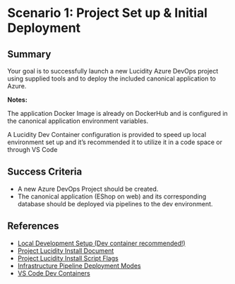 # Scenario 1: Project Set up & Initial Deployment

## Summary

Your goal is to successfully launch a new Lucidity Azure DevOps project using supplied tools and to deploy the included canonical application to Azure.

**Notes:**

The application Docker Image is already on DockerHub and is configured in the canonical application environment variables.

A Lucidity Dev Container configuration is provided to speed up local environment set up and it’s recommended it to utilize it in a code space or through VS Code

## Success Criteria

* A new Azure DevOps Project should be created.
* The canonical application (EShop on web) and its corresponding database should be deployed via pipelines to the dev environment.

## References

* [Local Development Setup (Dev container recommended!)](https://dev.azure.com/csedevops/terraform-template-public/_git/Terraform-Pipelines?path=%2Fdocs%2FLOCAL_DEVELOPER_SETUP.MD&_a=preview)
* [Project Lucidity Install Document](https://dev.azure.com/csedevops/terraform-template-public/_git/Terraform-Pipelines?path=%2Fdocs%2FPROJECT_INSTALLATION.md&_a=preview)
* [Project Lucidity Install Script Flags](https://dev.azure.com/csedevops/terraform-template-public/_git/Terraform-Pipelines?path=%2Fdocs%2FINSTALL_SCRIPT_FLAGS.md&_a=preview)
* [Infrastructure Pipeline Deployment Modes](https://dev.azure.com/csedevops/terraform-template-public/_git/Terraform-Pipelines?path=%2Fdocs%2FINFRASTRUCTUREPIPELINEOPERATIONS.md&_a=preview)
* [VS Code Dev Containers](https://code.visualstudio.com/docs/remote/containers)
